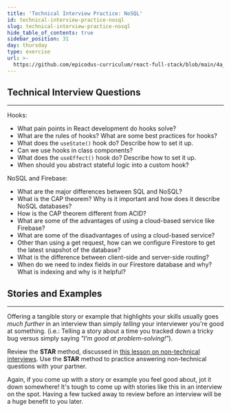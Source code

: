 ```yaml
---
title: 'Technical Interview Practice: NoSQL'
id: technical-interview-practice-nosql
slug: technical-interview-practice-nosql
hide_table_of_contents: true
sidebar_position: 31
day: thursday
type: exercise
url: >-
  https://github.com/epicodus-curriculum/react-full-stack/blob/main/4a_technical_interview_practice_nosql_classwork.md
---
```


## Technical Interview Questions
---

Hooks:

* What pain points in React development do hooks solve?
* What are the rules of hooks? What are some best practices for hooks?
* What does the `useState()` hook do? Describe how to set it up.
* Can we use hooks in class components?
* What does the `useEffect()` hook do? Describe how to set it up.
* When should you abstract stateful logic into a custom hook?

NoSQL and Firebase:

* What are the major differences between SQL and NoSQL?
* What is the CAP theorem? Why is it important and how does it describe NoSQL databases?
* How is the CAP theorem different from ACID?
* What are some of the advantages of using a cloud-based service like Firebase?
* What are some of the disadvantages of using a cloud-based service?
* Other than using a get request, how can we configure Firestore to get the latest snapshot of the database?
* What is the difference between client-side and server-side routing?
* When do we need to index fields in our Firestore database and why? What is indexing and why is it helpful?

## Stories and Examples
<hr />

Offering a tangible story or example that highlights your skills usually goes _much further_ in an interview than simply _telling_ your interviewer you're good at something. (i.e.: Telling a story about a time you tracked down a tricky bug versus simply saying _"I'm good at problem-solving!"_).

Review the **STAR** method, discussed in [this lesson on non-technical interviews](https://new.learnhowtoprogram.com/internship-and-job-search/preparing-for-job-interviews/non-technical-interview). Use the **STAR** method to practice answering non-technical questions with your partner.

Again, if you come up with a story or example you feel good about, jot it down somewhere! It's tough to come up with stories like this in an interview on the spot. Having a few tucked away to review before an interview will be a huge benefit to you later.
